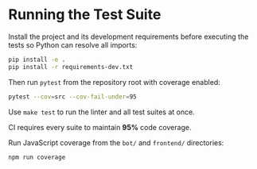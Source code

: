 # Running the Test Suite

Install the project and its development requirements before executing the tests so Python can resolve all imports:

```bash
pip install -e .
pip install -r requirements-dev.txt
```

Then run `pytest` from the repository root with coverage enabled:

```bash
pytest --cov=src --cov-fail-under=95
```

Use `make test` to run the linter and all test suites at once.

CI requires every suite to maintain **95%** code coverage.

Run JavaScript coverage from the `bot/` and `frontend/` directories:

```bash
npm run coverage
```
